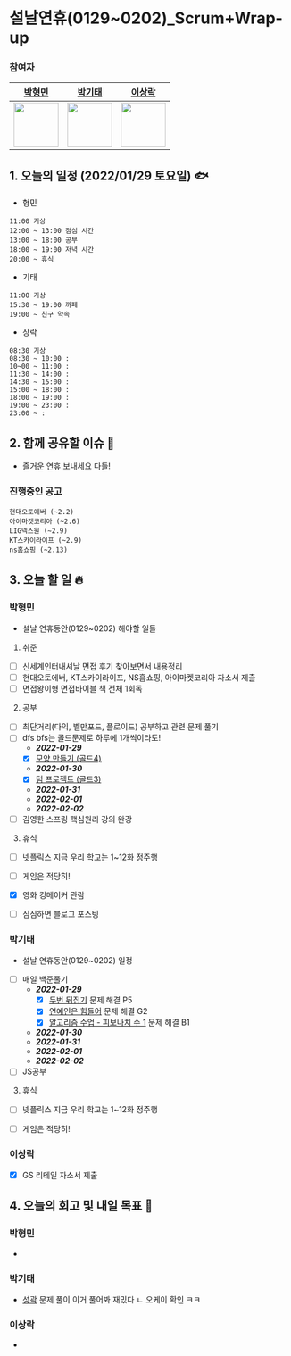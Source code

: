 # 설날연휴(0129~0202)_Scrum+Wrap-up

### 참여자

| [박형민](https://github.com/npnppn)  | [박기태](https://github.com/idiot-kitto)   | [이상락](https://github.com/SangRakee)  |
| :------: | :------: | :------:
|<img src="https://github.com/npnppn.png" width="80"> | <img src="https://github.com/idiot-kitto.png" width="80">|<img src="https://github.com/SangRakee.png" width="80">

## 1. 오늘의 일정 (2022/01/29 토요일) 🐟

- 형민
```
11:00 기상 
12:00 ~ 13:00 점심 시간
13:00 ~ 18:00 공부
18:00 ~ 19:00 저녁 시간
20:00 ~ 휴식 
```

- 기태
```
11:00 기상
15:30 ~ 19:00 까페
19:00 ~ 친구 약속
```

- 상락
```
08:30 기상
08:30 ~ 10:00 : 
10~00 ~ 11:00 : 
11:30 ~ 14:00 : 
14:30 ~ 15:00 : 
15:00 ~ 18:00 : 
18:00 ~ 19:00 : 
19:00 ~ 23:00 : 
23:00 ~ : 

```

## 2. 함께 공유할 이슈 💌
- 즐거운 연휴 보내세요 다들!

### 진행중인 공고
```
현대오토에버 (~2.2)
아이마켓코리아 (~2.6)
LIG넥스원 (~2.9)
KT스카이라이프 (~2.9)
ns홈쇼핑 (~2.13)
```



## 3. 오늘 할 일 🔥



### 박형민
- 설날 연휴동안(0129~0202) 해야할 일들
1. 취준
- [ ] 신세계인터내셔날 면접 후기 찾아보면서 내용정리
- [ ] 현대오토에버, KT스카이라이프, NS홈쇼핑, 아이마켓코리아 자소서 제출
- [ ] 면접왕이형 면접바이블 책 전체 1회독

2. 공부
- [ ] 최단거리(다익, 벨만포드, 플로이드) 공부하고 관련 문제 풀기
- [ ] dfs bfs는 골드문제로 하루에 1개씩이라도!
    - ***2022-01-29***
    - [x] [모양 만들기 (골드4)](https://www.acmicpc.net/problem/16932)
    - ***2022-01-30***
    - [x] [텀 프로젝트 (골드3)](https://www.acmicpc.net/problem/9466)
    - ***2022-01-31***
    - ***2022-02-01***
    - ***2022-02-02***
- [ ] 김영한 스프링 핵심원리 강의 완강

3. 휴식
- [ ] 넷플릭스 지금 우리 학교는 1~12화 정주행
- [ ] 게임은 적당히!
- [x] 영화 킹메이커 관람
- [ ] 심심하면 블로그 포스팅


### 박기태

- 설날 연휴동안(0129~0202) 일정

- [ ] 매일 백준풀기
    - ***2022-01-29***
        - [x] [두번 뒤집기](https://www.acmicpc.net/problem/2505) 문제 해결 P5
        - [x] [연예인은 힘들어](https://www.acmicpc.net/problem/17270) 문제 해결 G2
        - [x] [알고리즘 수업 - 피보나치 수 1](https://www.acmicpc.net/problem/24416) 문제 해결 B1
    - ***2022-01-30***
    - ***2022-01-31***
    - ***2022-02-01***
    - ***2022-02-02***
- [ ] JS공부

3. 휴식
- [ ] 넷플릭스 지금 우리 학교는 1~12화 정주행
- [ ] 게임은 적당히!


### 이상락
- [x] GS 리테일 자소서 제출


## 4. 오늘의 회고 및 내일 목표 🎈


    

### 박형민

- 

### 박기태

- [성곽](https://www.acmicpc.net/problem/2234) 문제 풀이 이거 풀어봐 재밌다
ㄴ 오케이 확인 ㅋㅋ

### 이상락
- 
